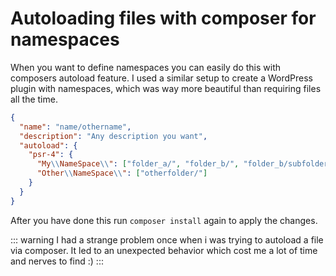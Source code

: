 # Autoloading files with composer for namespaces
When you want to define namespaces you can easily do this with composers autoload feature. I used a similar setup to create a WordPress plugin with namespaces, which was way more beautiful than requiring files all the time.

```json
{
  "name": "name/othername",
  "description": "Any description you want",
  "autoload": {
    "psr-4": {
      "My\\NameSpace\\": ["folder_a/", "folder_b/", "folder_b/subfolder_b"],
      "Other\\NameSpace\\": ["otherfolder/"]
    }
  }
}
```

After you have done this run `composer install` again to apply the changes.

::: warning
I had a strange problem once when i was trying to autoload a file via composer. It led to an unexpected behavior which cost me a lot of time and nerves to find :)
:::
